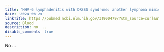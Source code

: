 ```yaml
---
title: 'HHV-6 lymphadenitis with DRESS syndrome: another lymphoma mimic'
date: '2024-06-20'
linkTitle: https://pubmed.ncbi.nlm.nih.gov/38900479/?utm_source=curl&utm_medium=rss&utm_campaign=journals&utm_content=7603509&fc=None&ff=20240620182039&v=2.18.0.post9+e462414
source: Blood
description: No ...
disable_comments: true
---
```

No ...